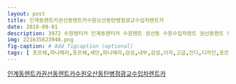 ```yaml
---
layout: post
title: 인계동렌트카권선동렌트카수원오산동탄병점광교수입차렌트카
date: 2019-09-01
description: 3972 수원렌터카 인계동렌터카 수원렌트 권선동 수원수입차렌트 권선동렌트 인계동렌트 수원렌트카 수원수입사고대차 수원광교화성동탄오산렌트카 수원사고대차 수원렌트카 수원포르쉐 
img: 221635623948.png
fig-caption: # Add figcaption (optional)
tags: [ 포르쉐,파나메라,포르쉐,세단,파나메라,감성,내부,감성,이자,고급,진디,디자인,포르쉐,파나메라,불만족,차량,고객,만족,감탄,차량,포르쉐,파나메라,문의,일반,사고,대차,웨딩,의전,촬영,등등,문의,지역,딜리,규모,수입,차량,오픈카,스포츠카,최대,보유,국산,차량,수입,차량,수입,일반,렌트,등본,면허증,필수,자차,보험,가입,일반,사고,대차,환영,수입,오픈카,스포츠카,문의,환영,다른,종도,문의 ]
---
```

[인계동렌트카권선동렌트카수원오산동탄병점광교수입차렌트카](https://blog.naver.com/knife4869?Redirect=Log&logNo=221635623948)